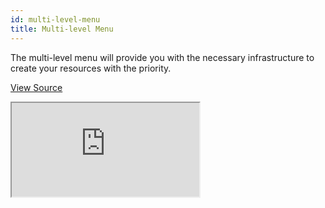```yaml
---
id: multi-level-menu
title: Multi-level Menu
---
```


The multi-level menu will provide you with the necessary infrastructure to create your resources with the priority.

[View Source](https://github.com/pankod/refine/tree/master/examples/multi-level-menu)

<iframe src="https://codesandbox.io/embed/refine-multi-level-menu-example-ur4kq0?autoresize=1&fontsize=14&theme=dark&view=preview"
    style={{width: "100%", height:"80vh", border: "0px", borderRadius: "8px", overflow:"hidden"}}
    title="refine-multi-level-menu-example"
    allow="accelerometer; ambient-light-sensor; camera; encrypted-media; geolocation; gyroscope; hid; microphone; midi; payment; usb; vr; xr-spatial-tracking"
    sandbox="allow-forms allow-modals allow-popups allow-presentation allow-same-origin allow-scripts"
></iframe>